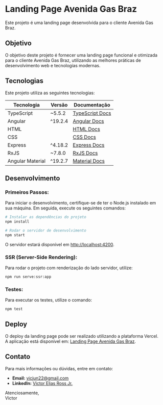 # Landing Page Avenida Gas Braz

Este projeto é uma landing page desenvolvida para o cliente Avenida Gas Braz.

## Objetivo

O objetivo deste projeto é fornecer uma landing page funcional e otimizada para o cliente Avenida Gas Braz, utilizando as melhores práticas de desenvolvimento web e tecnologias modernas.

## Tecnologias

Este projeto utiliza as seguintes tecnologias:

| Tecnologia   | Versão   | Documentação                                      |
|--------------|----------|---------------------------------------------------|
| TypeScript   | ~5.5.2   | [TypeScript Docs](https://www.typescriptlang.org/docs/) |
| Angular      | ^19.2.4  | [Angular Docs](https://angular.io/docs)           |
| HTML         |          | [HTML Docs](https://developer.mozilla.org/en-US/docs/Web/HTML) |
| CSS          |          | [CSS Docs](https://developer.mozilla.org/en-US/docs/Web/CSS) |
| Express      | ^4.18.2  | [Express Docs](https://expressjs.com/)            |
| RxJS         | ~7.8.0   | [RxJS Docs](https://rxjs.dev/)                    |
| Angular Material | ^19.2.7 | [Material Docs](https://material.angular.io/) |

## Desenvolvimento

### Primeiros Passos:

Para iniciar o desenvolvimento, certifique-se de ter o Node.js instalado em sua máquina. Em seguida, execute os seguintes comandos:

```bash
# Instalar as dependências do projeto
npm install

# Rodar o servidor de desenvolvimento
npm start
```

O servidor estará disponível em [http://localhost:4200](http://localhost:4200).

### SSR (Server-Side Rendering):

Para rodar o projeto com renderização do lado servidor, utilize:

```bash
npm run serve:ssr:app
```

### Testes:

Para executar os testes, utilize o comando:

```bash
npm test
```

## Deploy

O deploy da landing page pode ser realizado utilizando a plataforma Vercel. A aplicação está disponível em: [Landing Page Avenida Gas Braz](https://landing-page-avenida-gas-braz.vercel.app).

## Contato

Para mais informações ou dúvidas, entre em contato:

- **Email:** vicjun22@gmail.com
- **LinkedIn:** [Victor Elias Ross Jr.](https://www.linkedin.com/in/victor-elias-ross-jr/)

Atenciosamente,  
Victor
